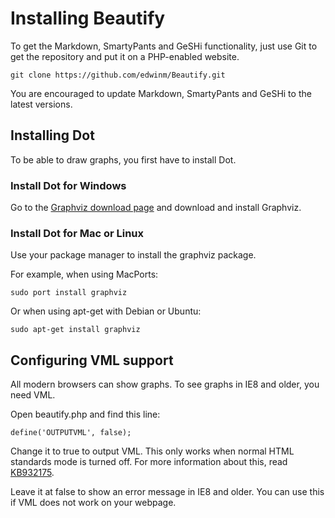 # Installing Beautify

To get the Markdown, SmartyPants and GeSHi functionality, just use Git to get the repository and put it
on a PHP-enabled website.

`git clone https://github.com/edwinm/Beautify.git`

You are encouraged to update Markdown, SmartyPants and GeSHi to the latest versions.

## Installing Dot

To be able to draw graphs, you first have to install Dot.

### Install Dot for Windows

Go to the [Graphviz download page](http://www.graphviz.org/Download_windows.php) and download and install Graphviz.

### Install Dot for Mac or Linux

Use your package manager to install the graphviz package.

For example, when using MacPorts:

`sudo port install graphviz`

Or when using apt-get with Debian or Ubuntu:

`sudo apt-get install graphviz`

## Configuring VML support

All modern browsers can show graphs. To see graphs in IE8 and older, you need VML.

Open beautify.php and find this line:

`define('OUTPUTVML', false);`

Change it to true to output VML. This only works when normal HTML standards mode is
turned off. For more information about this, read [KB932175](http://support.microsoft.com/kb/932175).

Leave it at false to show an error message in IE8 and older. You can use this if VML
does not work on your webpage.
